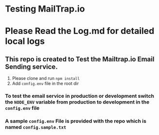 # Testing MailTrap.io

# Please Read the Log.md for detailed local logs 

## This repo is created to Test the Mailtrap.io Email Sending service.

1. Please clone and run `npm install`
2. Add `config.env` file in the root dir

### To test the email service in production or development switch the `NODE_ENV` variable from production to development in the `config.env` file

### A sample `config.env` File is provided with the repo which is named `config.sample.txt`

